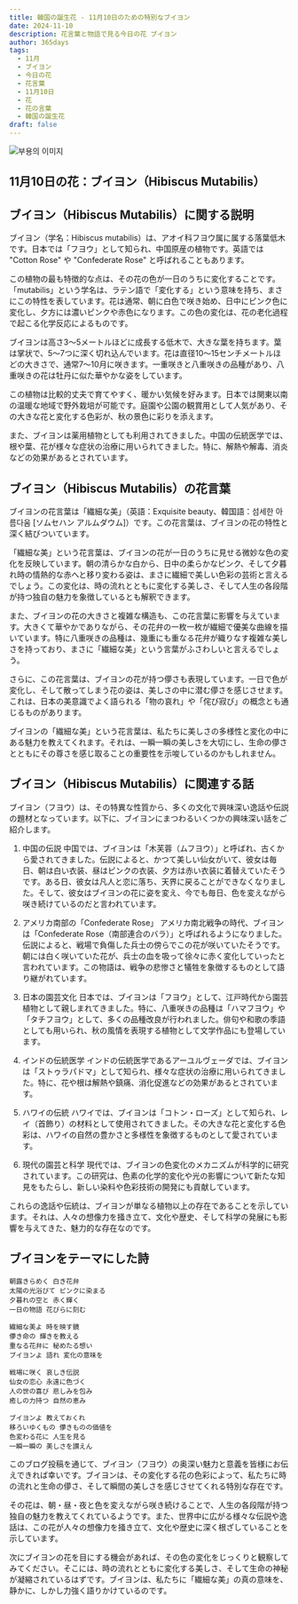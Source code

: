 ```yaml
---
title: 韓国の誕生花 - 11月10日のための特別なブイヨン
date: 2024-11-10
description: 花言葉と物語で見る今日の花 ブイヨン
author: 365days
tags:
  - 11月
  - ブイヨン
  - 今日の花
  - 花言葉
  - 11月10日
  - 花
  - 花の言葉
  - 韓国の誕生花
draft: false
---
```




![부용의 이미지](https://cdn.pixabay.com/photo/2019/08/10/14/04/hibiscus-mutabilis-4397033_1280.jpg#center)


## 11月10日の花：ブイヨン（Hibiscus Mutabilis）

## ブイヨン（Hibiscus Mutabilis）に関する説明

ブイヨン（学名：Hibiscus mutabilis）は、アオイ科フヨウ属に属する落葉低木です。日本では「フヨウ」として知られ、中国原産の植物です。英語では "Cotton Rose" や "Confederate Rose" と呼ばれることもあります。

この植物の最も特徴的な点は、その花の色が一日のうちに変化することです。「mutabilis」という学名は、ラテン語で「変化する」という意味を持ち、まさにこの特性を表しています。花は通常、朝に白色で咲き始め、日中にピンク色に変化し、夕方には濃いピンクや赤色になります。この色の変化は、花の老化過程で起こる化学反応によるものです。

ブイヨンは高さ3〜5メートルほどに成長する低木で、大きな葉を持ちます。葉は掌状で、5〜7つに深く切れ込んでいます。花は直径10〜15センチメートルほどの大きさで、通常7〜10月に咲きます。一重咲きと八重咲きの品種があり、八重咲きの花は牡丹に似た華やかな姿をしています。

この植物は比較的丈夫で育てやすく、暖かい気候を好みます。日本では関東以南の温暖な地域で野外栽培が可能です。庭園や公園の観賞用として人気があり、その大きな花と変化する色彩が、秋の景色に彩りを添えます。

また、ブイヨンは薬用植物としても利用されてきました。中国の伝統医学では、根や葉、花が様々な症状の治療に用いられてきました。特に、解熱や解毒、消炎などの効果があるとされています。

## ブイヨン（Hibiscus Mutabilis）の花言葉

ブイヨンの花言葉は「繊細な美」（英語：Exquisite beauty、韓国語：섬세한 아름다움 [ソムセハン アルムダウム]）です。この花言葉は、ブイヨンの花の特性と深く結びついています。

「繊細な美」という花言葉は、ブイヨンの花が一日のうちに見せる微妙な色の変化を反映しています。朝の清らかな白から、日中の柔らかなピンク、そして夕暮れ時の情熱的な赤へと移り変わる姿は、まさに繊細で美しい色彩の芸術と言えるでしょう。この変化は、時の流れとともに変化する美しさ、そして人生の各段階が持つ独自の魅力を象徴しているとも解釈できます。

また、ブイヨンの花の大きさと複雑な構造も、この花言葉に影響を与えています。大きくて華やかでありながら、その花弁の一枚一枚が繊細で優美な曲線を描いています。特に八重咲きの品種は、幾重にも重なる花弁が織りなす複雑な美しさを持っており、まさに「繊細な美」という言葉がふさわしいと言えるでしょう。

さらに、この花言葉は、ブイヨンの花が持つ儚さも表現しています。一日で色が変化し、そして散ってしまう花の姿は、美しさの中に潜む儚さを感じさせます。これは、日本の美意識でよく語られる「物の哀れ」や「侘び寂び」の概念とも通じるものがあります。

ブイヨンの「繊細な美」という花言葉は、私たちに美しさの多様性と変化の中にある魅力を教えてくれます。それは、一瞬一瞬の美しさを大切にし、生命の儚さとともにその尊さを感じ取ることの重要性を示唆しているのかもしれません。

## ブイヨン（Hibiscus Mutabilis）に関連する話

ブイヨン（フヨウ）は、その特異な性質から、多くの文化で興味深い逸話や伝説の題材となっています。以下に、ブイヨンにまつわるいくつかの興味深い話をご紹介します。

1. 中国の伝説
   中国では、ブイヨンは「木芙蓉（ムフヨウ）」と呼ばれ、古くから愛されてきました。伝説によると、かつて美しい仙女がいて、彼女は毎日、朝は白い衣装、昼はピンクの衣装、夕方は赤い衣装に着替えていたそうです。ある日、彼女は凡人と恋に落ち、天界に戻ることができなくなりました。そして、彼女はブイヨンの花に姿を変え、今でも毎日、色を変えながら咲き続けているのだと言われています。

2. アメリカ南部の「Confederate Rose」
   アメリカ南北戦争の時代、ブイヨンは「Confederate Rose（南部連合のバラ）」と呼ばれるようになりました。伝説によると、戦場で負傷した兵士の傍らでこの花が咲いていたそうです。朝には白く咲いていた花が、兵士の血を吸って徐々に赤く変化していったと言われています。この物語は、戦争の悲惨さと犠牲を象徴するものとして語り継がれています。

3. 日本の園芸文化
   日本では、ブイヨンは「フヨウ」として、江戸時代から園芸植物として親しまれてきました。特に、八重咲きの品種は「ハマフヨウ」や「タチフヨウ」として、多くの品種改良が行われました。俳句や和歌の季語としても用いられ、秋の風情を表現する植物として文学作品にも登場しています。

4. インドの伝統医学
   インドの伝統医学であるアーユルヴェーダでは、ブイヨンは「ストゥラパドマ」として知られ、様々な症状の治療に用いられてきました。特に、花や根は解熱や鎮痛、消化促進などの効果があるとされています。

5. ハワイの伝統
   ハワイでは、ブイヨンは「コトン・ローズ」として知られ、レイ（首飾り）の材料として使用されてきました。その大きな花と変化する色彩は、ハワイの自然の豊かさと多様性を象徴するものとして愛されています。

6. 現代の園芸と科学
   現代では、ブイヨンの色変化のメカニズムが科学的に研究されています。この研究は、色素の化学的変化や光の影響について新たな知見をもたらし、新しい染料や色彩技術の開発にも貢献しています。

これらの逸話や伝統は、ブイヨンが単なる植物以上の存在であることを示しています。それは、人々の想像力を掻き立て、文化や歴史、そして科学の発展にも影響を与えてきた、魅力的な存在なのです。

## ブイヨンをテーマにした詩

    朝露きらめく 白き花弁
    太陽の光浴びて ピンクに染まる
    夕暮れの空と 赤く輝く
    一日の物語 花びらに刻む

    繊細な美よ 時を映す鏡
    儚き命の 輝きを教える
    重なる花弁に 秘めたる想い
    ブイヨンよ 語れ 変化の意味を

    戦場に咲く 哀しき伝説
    仙女の恋心 永遠に色づく
    人の世の喜び 悲しみを包み
    癒しの力持つ 自然の恵み

    ブイヨンよ 教えておくれ
    移ろいゆくもの 儚きものの価値を
    色変わる花に 人生を見る
    一瞬一瞬の 美しさを讃えん

このブログ投稿を通じて、ブイヨン（フヨウ）の奥深い魅力と意義を皆様にお伝えできれば幸いです。ブイヨンは、その変化する花の色彩によって、私たちに時の流れと生命の儚さ、そして瞬間の美しさを感じさせてくれる特別な存在です。

その花は、朝・昼・夜と色を変えながら咲き続けることで、人生の各段階が持つ独自の魅力を教えてくれているようです。また、世界中に広がる様々な伝説や逸話は、この花が人々の想像力を掻き立て、文化や歴史に深く根ざしていることを示しています。

次にブイヨンの花を目にする機会があれば、その色の変化をじっくりと観察してみてください。そこには、時の流れとともに変化する美しさ、そして生命の神秘が凝縮されているはずです。ブイヨンは、私たちに「繊細な美」の真の意味を、静かに、しかし力強く語りかけているのです。


